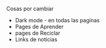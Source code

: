  Cosas por cambiar

 * Dark mode - en todas las paginas
 * Pages de Aprender
 * pages de Reciclar
 * Links de noticias
 